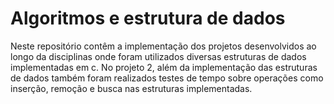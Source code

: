 # Algoritmos e estrutura de dados

Neste repositório contêm a implementação dos projetos desenvolvidos ao longo da disciplinas onde foram utilizados diversas estruturas de dados implementadas em c. No projeto 2, além da implementação das estruturas de dados também foram realizados testes de tempo sobre operações como inserção, remoção e busca nas estruturas implementadas.

